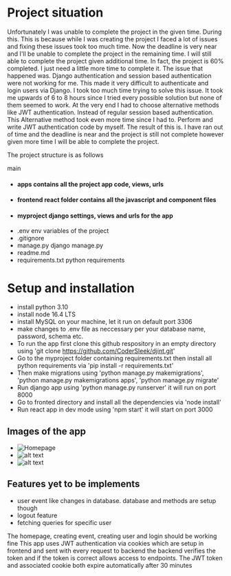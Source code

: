 # Project situation

 Unfortunately I was unable to complete the project in the given time. During this. This is because while I was creating the project I faced a lot of issues and fixing these issues took too much time. Now the deadline is very near and I'll be unable to complete the project in the remaining time. I will still able to complete the project given additional time. In fact, the project is 60% completed. I just need a little more time to complete it. The issue that happened was. Django authentication and session based authentication were not working for me. This made it very difficult to authenticate and login users via Django. I took too much time trying to solve this issue. It took me upwards of 6 to 8 hours since I tried every possible solution but none of them seemed to work. At the very end I had to choose alternative methods like JWT authentication. Instead of regular session based authentication. This Alternative method took even more time since I had to. Perform and write JWT authentication code by myself. The result of this is. I have ran out of time and the deadline is near and the project is still not complete however given more time I will be able to complete the project.

The project structure is as follows

main
- #### apps          contains all the project app code, views, urls
- #### frontend      react folder contains all the javascript and component files
- #### myproject     django settings, views and urls for the app
- .env              env variables of the project
- .gitignore
- manage.py         django manage.py
- readme.md
- requirements.txt   python requirements

# Setup and installation
- install python 3.10
- install node 16.4 LTS
- install MySQL on your machine, let it run on default port 3306
- make changes to .env file as neccessary per your database name, password, schema etc.
- To run the app first clone this github respository in an empty directory using 'git clone https://github.com/CoderSleek/djint.git'
- Go to the myproject folder containing requirements.txt then install all python requirements via 'pip install -r requirements.txt'
- Then make migrations using 'python manage.py makemigrations', 'python manage.py makemigrations apps', 'python manage.py migrate'
- Run django app using 'python manage.py runserver' it will run on port 8000
- Go to fronted directory and install all the dependencies via 'node install'
- Run react app in dev mode using 'npm start' it will start on port 3000

## Images of the app
- ![Homepage](C://Users//user//Desktop//web.png)
- ![alt text](http://url/to/img.png)
- ![alt text](http://url/to/img.png)


## Features yet to be implements
- user event like changes in database. database and methods are setup though
- logout feature
- fetching queries for specific user


The homepage, creating event, creating user and login should be working fine
This app uses JWT authentication via cookies which are setup in frontend and sent with every request to backend
the backend verifies the token and if the token is correct allows access to endpoints.
The JWT token and associated cookie both expire automatically after 30 minutes

